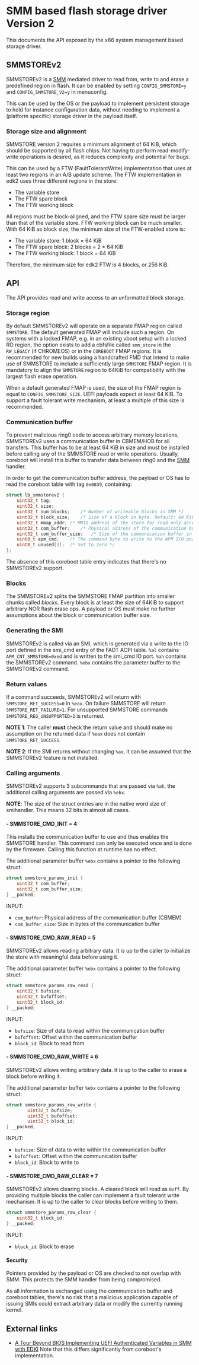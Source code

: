 # SMM based flash storage driver Version 2

This documents the API exposed by the x86 system management based
storage driver.

## SMMSTOREv2

SMMSTOREv2 is a [SMM] mediated driver to read from, write to and erase
a predefined region in flash. It can be enabled by setting
`CONFIG_SMMSTORE=y` and `CONFIG_SMMSTORE_V2=y` in menuconfig.

This can be used by the OS or the payload to implement persistent
storage to hold for instance configuration data, without needing to
implement a (platform specific) storage driver in the payload itself.

### Storage size and alignment

SMMSTORE version 2 requires a minimum alignment of 64 KiB, which should
be supported by all flash chips. Not having to perform read-modify-write
operations is desired, as it reduces complexity and potential for bugs.

This can be used by a FTW (FaultTolerantWrite) implementation that uses
at least two regions in an A/B update scheme. The FTW implementation in
edk2 uses three different regions in the store:

- The variable store
- The FTW spare block
- The FTW working block

All regions must be block-aligned, and the FTW spare size must be larger
than that of the variable store. FTW working block can be much smaller.
With 64 KiB as block size, the minimum size of the FTW-enabled store is:

- The variable store: 1 block = 64 KiB
- The FTW spare block: 2 blocks = 2 * 64 KiB
- The FTW working block: 1 block = 64 KiB

Therefore, the minimum size for edk2 FTW is 4 blocks, or 256 KiB.

## API

The API provides read and write access to an unformatted block storage.

### Storage region

By default SMMSTOREv2 will operate on a separate FMAP region called
`SMMSTORE`. The default generated FMAP will include such a region. On
systems with a locked FMAP, e.g. in an existing vboot setup with a
locked RO region, the option exists to add a cbfsfile called `smm_store`
in the `RW_LEGACY` (if CHROMEOS) or in the `COREBOOT` FMAP regions. It
is recommended for new builds using a handcrafted FMD that intend to
make use of SMMSTORE to include a sufficiently large `SMMSTORE` FMAP
region. It is mandatory to align the `SMMSTORE` region to 64KiB for
compatibility with the largest flash erase operation.

When a default generated FMAP is used, the size of the FMAP region is
equal to `CONFIG_SMMSTORE_SIZE`. UEFI payloads expect at least 64 KiB.
To support a fault tolerant write mechanism, at least a multiple of
this size is recommended.

### Communication buffer

To prevent malicious ring0 code to access arbitrary memory locations,
SMMSTOREv2 uses a communication buffer in CBMEM/HOB for all transfers.
This buffer has to be at least 64 KiB in size and must be installed
before calling any of the SMMSTORE read or write operations. Usually,
coreboot will install this buffer to transfer data between ring0 and
the [SMM] handler.

In order to get the communication buffer address, the payload or OS
has to read the coreboot table with tag `0x0039`, containing:

```C
struct lb_smmstorev2 {
	uint32_t tag;
	uint32_t size;
	uint32_t num_blocks;	/* Number of writeable blocks in SMM */
	uint32_t block_size;	/* Size of a block in byte. Default: 64 KiB */
	uint32_t mmap_addr;	/* MMIO address of the store for read only access */
	uint32_t com_buffer;	/* Physical address of the communication buffer */
	uint32_t com_buffer_size;	/* Size of the communication buffer in byte */
	uint8_t apm_cmd;	/* The command byte to write to the APM I/O port */
	uint8_t unused[3];	/* Set to zero */
};
```

The absence of this coreboot table entry indicates that there's no
SMMSTOREv2 support.

### Blocks

The SMMSTOREv2 splits the SMMSTORE FMAP partition into smaller chunks
called *blocks*. Every block is at least the size of 64KiB to support
arbitrary NOR flash erase ops. A payload or OS must make no further
assumptions about the block or communication buffer size.

### Generating the SMI

SMMSTOREv2 is called via an SMI, which is generated via a write to the
IO port defined in the smi_cmd entry of the FADT ACPI table. `%al`
contains `APM_CNT_SMMSTORE=0xed` and is written to the smi_cmd IO
port. `%ah` contains the SMMSTOREv2 command. `%ebx` contains the
parameter buffer to the SMMSTOREv2 command.

### Return values

If a command succeeds, SMMSTOREv2 will return with
`SMMSTORE_RET_SUCCESS=0` in `%eax`. On failure SMMSTORE will return
`SMMSTORE_RET_FAILURE=1`. For unsupported SMMSTORE commands
`SMMSTORE_REG_UNSUPPORTED=2` is returned.

**NOTE 1**: The caller **must** check the return value and should make
no assumption on the returned data if `%eax` does not contain
`SMMSTORE_RET_SUCCESS`.

**NOTE 2**: If the SMI returns without changing `%ax`, it can be assumed
that the SMMSTOREv2 feature is not installed.

### Calling arguments

SMMSTOREv2 supports 3 subcommands that are passed via `%ah`, the
additional calling arguments are passed via `%ebx`.

**NOTE**: The size of the struct entries are in the native word size of
smihandler. This means 32 bits in almost all cases.

#### - SMMSTORE_CMD_INIT = 4

This installs the communication buffer to use and thus enables the
SMMSTORE handler. This command can only be executed once and is done
by the firmware. Calling this function at runtime has no effect.

The additional parameter buffer `%ebx` contains a pointer to the
following struct:

```C
struct smmstore_params_init {
	uint32_t com_buffer;
	uint32_t com_buffer_size;
} __packed;
```

INPUT:
- `com_buffer`: Physical address of the communication buffer (CBMEM)
- `com_buffer_size`: Size in bytes of the communication buffer

#### - SMMSTORE_CMD_RAW_READ = 5

SMMSTOREv2 allows reading arbitrary data. It is up to the caller to
initialize the store with meaningful data before using it.

The additional parameter buffer `%ebx` contains a pointer to the
following struct:

```C
struct smmstore_params_raw_read {
	uint32_t bufsize;
	uint32_t bufoffset;
	uint32_t block_id;
} __packed;
```

INPUT:
- `bufsize`: Size of data to read within the communication buffer
- `bufoffset`: Offset within the communication buffer
- `block_id`: Block to read from

#### - SMMSTORE_CMD_RAW_WRITE = 6

SMMSTOREv2 allows writing arbitrary data. It is up to the caller to
erase a block before writing it.

The additional parameter buffer `%ebx` contains a pointer to
the following struct:

```C
struct smmstore_params_raw_write {
        uint32_t bufsize;
        uint32_t bufoffset;
        uint32_t block_id;
} __packed;
```

INPUT:
- `bufsize`: Size of data to write within the communication buffer
- `bufoffset`: Offset within the communication buffer
- `block_id`: Block to write to

#### - SMMSTORE_CMD_RAW_CLEAR = 7

SMMSTOREv2 allows clearing blocks. A cleared block will read as `0xff`.
By providing multiple blocks the caller can implement a fault tolerant
write mechanism. It is up to the caller to clear blocks before writing
to them.


```C
struct smmstore_params_raw_clear {
	uint32_t block_id;
} __packed;
```

INPUT:
- `block_id`: Block to erase

#### Security

Pointers provided by the payload or OS are checked to not overlap with
SMM. This protects the SMM handler from being compromised.

As all information is exchanged using the communication buffer and
coreboot tables, there's no risk that a malicious application capable
of issuing SMIs could extract arbitrary data or modify the currently
running kernel.

## External links

* [A Tour Beyond BIOS Implementing UEFI Authenticated Variables in SMM with EDKI](https://software.intel.com/sites/default/files/managed/cf/ea/a_tour_beyond_bios_implementing_uefi_authenticated_variables_in_smm_with_edkii.pdf)
Note that this differs significantly from coreboot's implementation.

[SMM]: ../security/smm.md
